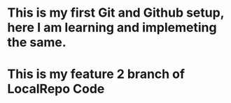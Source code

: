 # This is my first Git and Github setup, here I am learning and implemeting the same.
# This is my feature 2 branch of LocalRepo Code